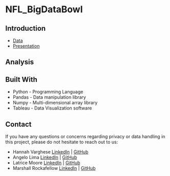 # NFL_BigDataBowl
## Introduction

* [Data](https://drive.google.com/drive/folders/1OgBue1r6IG59hMb77RDMmtzMnntU_fOA?usp=share_link)
* [Presentation](https://docs.google.com/presentation/d/15WZJKeTo2RUz-7cuYlhPmSaFu1G3BG81mtE-iGe00EE/edit?usp=sharing)

## Analysis

## Built With
* Python - Programming Language
* Pandas - Data manipulation library
* Numpy - Multi-dimensional array library
* Tableau - Data Visualization software
  
## Contact
If you have any questions or concerns regarding privacy or data handling in this project, please do not hesitate to reach out to us: 
+ Hannah Varghese [LinkedIn](https://www.linkedin.com/in/hannahvarghese/) | [GitHub](https://github.com/hannahvarghese) 
+ Angelo Lima [LinkedIn](https://www.linkedin.com/in/angelo-lima-23780467/) | [GitHub]()
+ Latrice Moore [LinkedIn](https://www.linkedin.com/in/latrice-moore-4a3241248/) | [GitHub]() 
+ Marshall Rockafellow [LinkedIn](https://www.linkedin.com/in/marshal-rockafellow-628293140/) | [GitHub]() 
